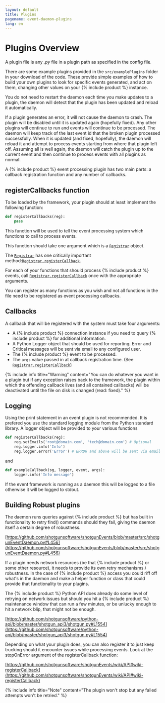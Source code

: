 ```yaml
---
layout: default
title: Plugins
pagename: event-daemon-plugins
lang: en
---
```


# Plugins Overview

A plugin file is any *.py* file in a plugin path as specified in the config file.

There are some example plugins provided in the `src/examplePlugins` folder in your download of the code. These provide simple examples of how to build your own plugins to look for specific events generated, and act on them, changing other values on your {% include product %} instance.

You do not need to restart the daemon each time you make updates to a plugin, the daemon will detect that the plugin has been updated and reload it automatically. 

If a plugin generates an error, it will not cause the daemon to crash. The plugin will be disabled until it is updated again (hopefully fixed). Any other plugins will continue to run and events will continue to be processed. The daemon will keep track of the last event id that the broken plugin processed successfully. When it is updated (and fixed, hopefully), the daemon will reload it and attempt to process events starting from where that plugin left off. Assuming all is well again, the daemon will catch the plugin up to the current event and then continue to process events with all plugins as normal.
  
A {% include product %} event processing plugin has two main parts: a callback registration function and any number of callbacks.

<a id="registerCallbacks_function"></a>
## registerCallbacks function

To be loaded by the framework, your plugin should at least implement the following function:

```python
def registerCallbacks(reg):
    pass
```

This function will be used to tell the event processing system which functions to call to process events.

This function should take one argument which is a [`Registrar`](./event-daemon-api.md#Registrar) object.

The [`Registrar`](./event-daemon-api.md#Registrar) has one critically important method:[`Registrar.registerCallback`](./event-daemon-api.md#registercallback).

For each of your functions that should process {% include product %} events, call [`Registrar.registerCallback`](./event-daemon-api.md#registerCallback) once with the appropriate arguments.

You can register as many functions as you wish and not all functions in the file need to be registered as event processing callbacks.

<a id="Callbacks"></a>
## Callbacks

A callback that will be registered with the system must take four arguments:

- A {% include product %} connection instance if you need to query {% include product %} for additional information.
- A Python Logger object that should be used for reporting. Error and Critical messages will be sent via email to any configured user.
- The {% include product %} event to be processed.
- The `args` value passed in at callback registration time. (See [`Registrar.registerCallback`](./event-daemon-api.md#wiki-registerCallback))

{% include info title="Warning" content="You can do whatever you want in a plugin but if any exception raises back to the framework, the plugin within which the offending callback lives (and all contained callbacks) will be deactivated until the file on disk is changed (read: fixed)." %}

<a id="Logging"></a>
## Logging

Using the print statement in an event plugin is not recommended. It is prefered you use the standard logging module from the Python standard library. A logger object will be provided to your various functions

```python
def registerCallbacks(reg):
    reg.setEmails('root@domain.com', 'tech@domain.com') # Optional
    reg.logger.info('Info')
    reg.logger.error('Error') # ERROR and above will be sent via email in default config
```

and

```python
def exampleCallback(sg, logger, event, args):
    logger.info('Info message')
```

If the event framework is running as a daemon this will be logged to a file otherwise it will be logged to stdout.

<a id="Robust"></a>
## Building Robust plugins

The daemon runs queries against {% include product %} but has built in functionality to retry find() commands should they fail, giving the daemon itself a certain degree of robustness.

[https://github.com/shotgunsoftware/shotgunEvents/blob/master/src/shotgunEventDaemon.py#L456](https://github.com/shotgunsoftware/shotgunEvents/blob/master/src/shotgunEventDaemon.py#L456)

If a plugin needs network resources (be that {% include product %} or some other resource), it needs to provide its own retry mechanisms / robustness. In the case of {% include product %} access you could riff off what's in the daemon and make a helper function or class that could provide that functionality to your plugins.

The {% include product %} Python API does already do some level of retrying on network issues but should you hit a {% include product %} maintenance window that can run a few minutes, or be unlucky enough to hit a network blip, that might not be enough.

[https://github.com/shotgunsoftware/python-api/blob/master/shotgun_api3/shotgun.py#L1554](https://github.com/shotgunsoftware/python-api/blob/master/shotgun_api3/shotgun.py#L1554)

Depending on what your plugin does, you can also register it to just keep trucking should it encounter issues while processing events. Look at the stopOnError argument of the registerCallback function:

[https://github.com/shotgunsoftware/shotgunEvents/wiki/API#wiki-registerCallback](https://github.com/shotgunsoftware/shotgunEvents/wiki/API#wiki-registerCallback)

{% include info title="Note" content="The plugin won't stop but any failed attempts won't be retried." %}
